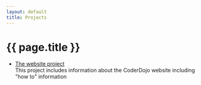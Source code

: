```yaml
---
layout: default
title: Projects
---
```


# {{ page.title }}

- [The website project](/project/website)  
    This project includes information about the CoderDojo website including "how to" information




